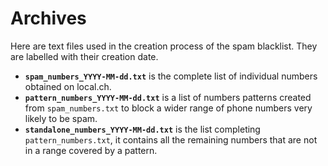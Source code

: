 # Archives

Here are text files used in the creation process of the spam blacklist. They are labelled with their creation date.

- **`spam_numbers_YYYY-MM-dd.txt`** is the complete list of individual numbers obtained on local.ch.
- **`pattern_numbers_YYYY-MM-dd.txt`** is a list of numbers patterns created from `spam_numbers.txt` to block a wider range of phone numbers very likely to be spam.
- **`standalone_numbers_YYYY-MM-dd.txt`** is the list completing `pattern_numbers.txt`, it contains all the remaining numbers that are not in a range covered by a pattern.
